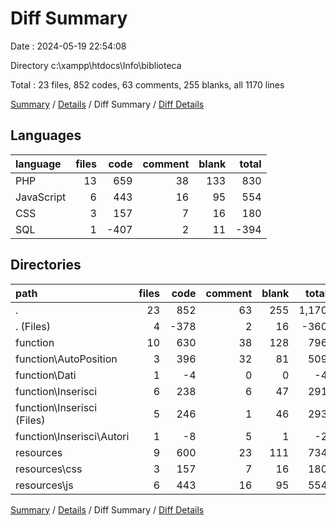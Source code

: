 # Diff Summary

Date : 2024-05-19 22:54:08

Directory c:\\xampp\\htdocs\\Info\\biblioteca

Total : 23 files,  852 codes, 63 comments, 255 blanks, all 1170 lines

[Summary](results.md) / [Details](details.md) / Diff Summary / [Diff Details](diff-details.md)

## Languages
| language | files | code | comment | blank | total |
| :--- | ---: | ---: | ---: | ---: | ---: |
| PHP | 13 | 659 | 38 | 133 | 830 |
| JavaScript | 6 | 443 | 16 | 95 | 554 |
| CSS | 3 | 157 | 7 | 16 | 180 |
| SQL | 1 | -407 | 2 | 11 | -394 |

## Directories
| path | files | code | comment | blank | total |
| :--- | ---: | ---: | ---: | ---: | ---: |
| . | 23 | 852 | 63 | 255 | 1,170 |
| . (Files) | 4 | -378 | 2 | 16 | -360 |
| function | 10 | 630 | 38 | 128 | 796 |
| function\\AutoPosition | 3 | 396 | 32 | 81 | 509 |
| function\\Dati | 1 | -4 | 0 | 0 | -4 |
| function\\Inserisci | 6 | 238 | 6 | 47 | 291 |
| function\\Inserisci (Files) | 5 | 246 | 1 | 46 | 293 |
| function\\Inserisci\\Autori | 1 | -8 | 5 | 1 | -2 |
| resources | 9 | 600 | 23 | 111 | 734 |
| resources\\css | 3 | 157 | 7 | 16 | 180 |
| resources\\js | 6 | 443 | 16 | 95 | 554 |

[Summary](results.md) / [Details](details.md) / Diff Summary / [Diff Details](diff-details.md)